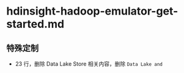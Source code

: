 # hdinsight-hadoop-emulator-get-started.md

## 特殊定制

* 23 行，删除 Data Lake Store 相关内容，删除 `Data Lake and`